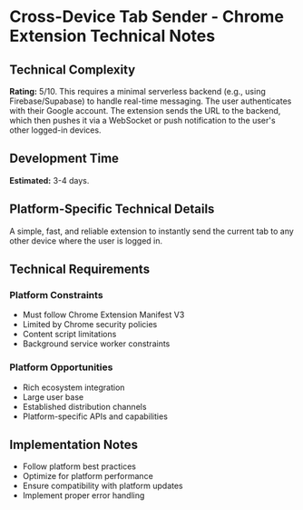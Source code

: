 # Cross-Device Tab Sender - Chrome Extension Technical Notes

## Technical Complexity
**Rating:** 5/10. This requires a minimal serverless backend (e.g., using Firebase/Supabase) to handle real-time messaging. The user authenticates with their Google account. The extension sends the URL to the backend, which then pushes it via a WebSocket or push notification to the user's other logged-in devices.

## Development Time
**Estimated:** 3-4 days.

## Platform-Specific Technical Details
A simple, fast, and reliable extension to instantly send the current tab to any other device where the user is logged in.

## Technical Requirements

### Platform Constraints
- Must follow Chrome Extension Manifest V3
- Limited by Chrome security policies
- Content script limitations
- Background service worker constraints

### Platform Opportunities
- Rich ecosystem integration
- Large user base
- Established distribution channels
- Platform-specific APIs and capabilities

## Implementation Notes
- Follow platform best practices
- Optimize for platform performance
- Ensure compatibility with platform updates
- Implement proper error handling
